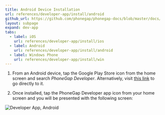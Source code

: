 ```yaml
---
title: Android Device Installation
url: references/developer-app/install/android
github_url: https://github.com/phonegap/phonegap-docs/blob/master/docs/3-references/developer-app/1-install/2-android.html.md
layout: subpage
expand: dev-app
tabs:
  - label: iOS
    url: references/developer-app/install/ios
  - label: Android
    url: references/developer-app/install/android
  - label: Windows Phone
    url: references/developer-app/install/win
---
```


1. From an Android device, tap the Google Play Store icon from the home screen and search *PhoneGap Developer*. Alternatively, visit [this link](https://play.google.com/store/apps/details?id=com.adobe.phonegap.app) to go directly to it.

1. Once installed, tap the PhoneGap Developer app icon from your home screen and you will be presented with the following screen:

  <img class="mobile-image" src="/images/dev-app-home-android.png" alt="Developer App, Android">
